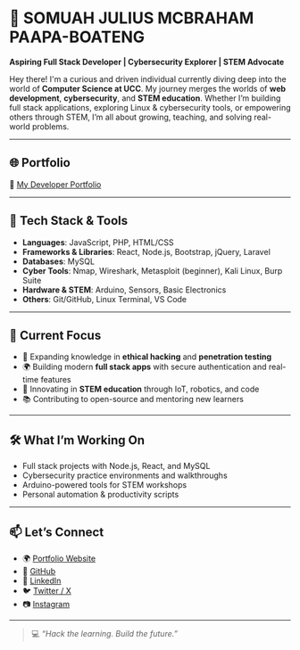 # 👾 SOMUAH JULIUS MCBRAHAM PAAPA-BOATENG

**Aspiring Full Stack Developer | Cybersecurity Explorer | STEM Advocate**

Hey there! I'm a curious and driven individual currently diving deep into the world of **Computer Science at UCC**. My journey merges the worlds of **web development**, **cybersecurity**, and **STEM education**. Whether I’m building full stack applications, exploring Linux & cybersecurity tools, or empowering others through STEM, I’m all about growing, teaching, and solving real-world problems.

---

## 🌐 Portfolio

🔗 [My Developer Portfolio](https://julius-somuah.netlify.app)

---

## 🔧 Tech Stack & Tools

- **Languages**: JavaScript, PHP, HTML/CSS
- **Frameworks & Libraries**: React, Node.js, Bootstrap, jQuery, Laravel
- **Databases**: MySQL
- **Cyber Tools**: Nmap, Wireshark, Metasploit (beginner), Kali Linux, Burp Suite
- **Hardware & STEM**: Arduino, Sensors, Basic Electronics
- **Others**: Git/GitHub, Linux Terminal, VS Code

---

## 🎯 Current Focus

- 🔐 Expanding knowledge in **ethical hacking** and **penetration testing**
- 🌍 Building modern **full stack apps** with secure authentication and real-time features
- 🤖 Innovating in **STEM education** through IoT, robotics, and code
- 📚 Contributing to open-source and mentoring new learners

---

## 🛠 What I’m Working On

- Full stack projects with Node.js, React, and MySQL
- Cybersecurity practice environments and walkthroughs
- Arduino-powered tools for STEM workshops
- Personal automation & productivity scripts

---

## 📫 Let’s Connect

- 🌍 [Portfolio Website](https://julius-somuah.netlify.app)
- 🐙 [GitHub](https://github.com/khophisnow)
- 💼 [LinkedIn](https://www.linkedin.com/in/julius-mcbraham-paaapa-boateng-somuah/)
- 🐦 [Twitter / X](https://x.com/khophi_snow)
- 📷 [Instagram](https://www.instagram.com/khophisnow/)

---

> 💻 _“Hack the learning. Build the future.”_


<!---
khophisnow/khophisnow is a ✨ special ✨ repository because its `README.md` (this file) appears on your GitHub profile.
You can click the Preview link to take a look at your changes.
--->
